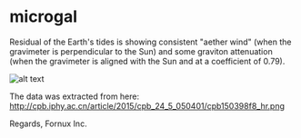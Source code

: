 # microgal
Residual of the Earth's tides is showing consistent "aether wind" (when the gravimeter is perpendicular to the Sun) and some graviton attenuation (when the gravimeter is aligned with the Sun and at a coefficient of 0.79).

![alt text](https://user-images.githubusercontent.com/13325028/153052657-771f2480-f959-4111-801b-4055cefb425a.png)

The data was extracted from here:
http://cpb.iphy.ac.cn/article/2015/cpb_24_5_050401/cpb150398f8_hr.png

Regards,
Fornux Inc.
